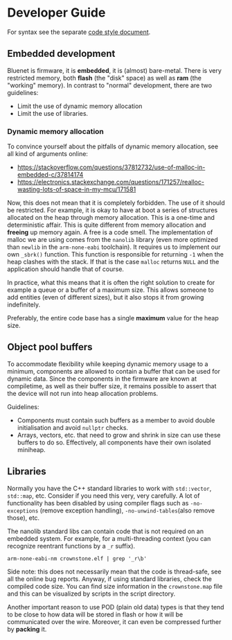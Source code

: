 # Developer Guide

For syntax see the separate [code style document](../docs/CODE_STYLE.md).

## Embedded development

Bluenet is firmware, it is **embedded**, it is (almost) bare-metal. There is very restricted memory, both **flash** (the "disk" space) as well as **ram** (the "working" memory). In contrast to "normal" development, there are two guidelines:

* Limit the use of dynamic memory allocation
* Limit the use of libraries.

### Dynamic memory allocation

To convince yourself about the pitfalls of dynamic memory allocation, see all kind of arguments online:

* https://stackoverflow.com/questions/37812732/use-of-malloc-in-embedded-c/37814174
* https://electronics.stackexchange.com/questions/171257/realloc-wasting-lots-of-space-in-my-mcu/171581

Now, this does not mean that it is completely forbidden. The use of it should be restricted. For example, it is okay to have at boot a series of structures allocated on the heap through memory allocation. This is a one-time and deterministic affair. This is quite different from memory allocation and **freeing** up memory again. A free is a code smell. The implementation of malloc we are using comes from the `nanolib` library (even more optimized than `newlib` in the `arm-none-eabi` toolchain). It requires us to implement our own `_sbrk()` function. This function is responsible for returning `-1` when the heap clashes with the stack. If that is the case `malloc` returns `NULL` and the application should handle that of course.

In practice, what this means that it is often the right solution to create for example a queue or a buffer of a maximum size. This allows someone to add entities (even of different sizes), but it also stops it from growing indefinitely.

Preferably, the entire code base has a single **maximum** value for the heap size.

## Object pool buffers

To accommodate flexibility while keeping dynamic memory usage to a minimum, components are allowed to contain a buffer that can be used for dynamic data. Since the components in the firmware are known at compiletime, as well as their buffer size, it remains possible to assert that the device will not run into heap allocation problems.

Guidelines:
- Components must contain such buffers as a member to avoid double initialisation and avoid `nullptr` checks.
- Arrays, vectors, etc. that need to grow and shrink in size can use these buffers to do so. Effectively, all components have their own isolated miniheap.


## Libraries

Normally you have the C++ standard libraries to work with `std::vector`, `std::map`, etc. Consider if you need this very, very carefully. A lot of functionality has been disabled by using compiler flags such as `-no-exceptions` (remove exception handling), `-no-unwind-tables`(also remove those), etc.

The nanolib standard libs can contain code that is not required on an embedded system. For example, for a multi-threading context (you can recognize reentrant functions by a `_r` suffix).

    arm-none-eabi-nm crownstone.elf | grep '_r\b'

Side note: this does not necessarily mean that the code is thread-safe, see all the online bug reports. Anyway, if using standard libraries, check the compiled code size. You can find size information in the `crownstone.map` file and this can be visualized by scripts in the script directory.

Another important reason to use POD (plain old data) types is that they tend to be close to how data will be stored in flash or how it will be communicated over the wire. Moreover, it can even be compressed further by **packing** it.
